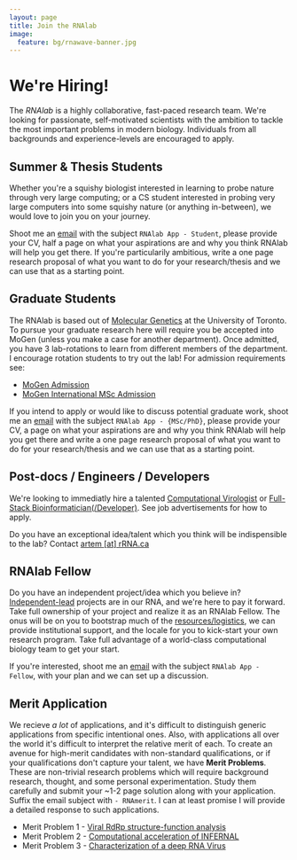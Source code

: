 ```yaml
---
layout: page
title: Join the RNAlab
image:
  feature: bg/rnawave-banner.jpg
---
```

# We're Hiring!

The *RNAlab* is a highly collaborative, fast-paced research team. We're looking for passionate, self-motivated scientists with the ambition to tackle the most important problems in modern biology. Individuals from all backgrounds and experience-levels are encouraged to apply.

## Summer & Thesis Students

Whether you're a squishy biologist interested in learning to probe nature through very large computing; or a CS student interested in probing very large computers into some squishy nature (or anything in-between), we would love to join you on your journey.

Shoot me an [email](mailto:artem@rRNA.ca) with the subject `RNAlab App - Student`, please provide your CV, half a page on what your aspirations are and why you think RNAlab will help you get there. If you're particularily ambitious, write a one page research proposal of what you want to do for your research/thesis and we can use that as a starting point.   

## Graduate Students

The RNAlab is based out of [Molecular Genetics](https://moleculargenetics.utoronto.ca/) at the University of Toronto. To pursue your graduate research here will require you be accepted into MoGen (unless you make a case for another department). Once admitted, you have 3 lab-rotations to learn from different members of the department. I encourage rotation students to try out the lab! For admission requirements see:

- [MoGen Admission](https://moleculargenetics.utoronto.ca/academic-requirements)
- [MoGen International MSc Admission](https://moleculargenetics.utoronto.ca/international-students)

If you intend to apply or would like to discuss potential graduate work, shoot me an [email](mailto:artem@rRNA.ca) with the subject `RNAlab App - {MSc/PhD}`, please provide your CV, a page on what your aspirations are and why you think RNAlab will help you get there and write a one page research proposal of what you want to do for your research/thesis and we can use that as a starting point.   

## Post-docs / Engineers / Developers

We're looking to immediatly hire a talented [Computational Virologist](doc/app/RNAlab0001.pdf) or [Full-Stack Bioinformatician(/Developer)](doc/app/RNAlab0002.pdf). See job advertisements for how to apply.

Do you have an exceptional idea/talent which you think will be indispensible to the lab? Contact [artem [at] rRNA.ca](mailto:artem@rRNA.ca)

## RNAlab Fellow

Do you have an independent project/idea which you believe in? [Independent-lead](https://www.nature.com/articles/s41586-021-04332-2) projects are in our RNA, and we're here to pay it forward. Take full ownership of your project and realize it as an RNAlab Fellow. The onus will be on you to bootstrap much of the [resources/logistics](https://pda.mit.edu/resources/funding-resources/), we can provide institutional support, and the locale for you to kick-start your own research program. Take full advantage of a world-class computational biology team to get your start. 

If you're interested, shoot me an [email](mailto:artem@rRNA.ca) with the subject `RNAlab App - Fellow`, with your plan and we can set up a discussion.

## Merit Application

We recieve *a lot* of applications, and it's difficult to distinguish generic applications from specific intentional ones. Also, with applications all over the world it's difficult to interpret the relative merit of each. To create an avenue for high-merit candidates with non-standard qualifications, or if your qualifications don't capture your talent, we have **Merit Problems**. These are non-trivial research problems which will require background research, thought, and some personal experimentation. Study them carefully and submit your ~1-2 page solution along with your application. Suffix the email subject with `- RNAmerit`. I can at least promise I will provide a detailed response to such applications.

- Merit Problem 1 - [Viral RdRp structure-function analysis](doc/merit/RNAmerit_001.pdf)
- Merit Problem 2 - [Computational acceleration of INFERNAL](doc/merit/RNAmerit_002.pdf)
- Merit Problem 3 - [Characterization of a deep RNA Virus](doc/merit/RNAmerit_003.pdf)